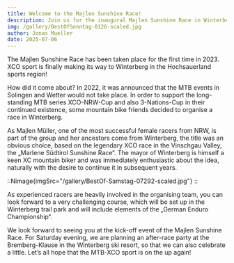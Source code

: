 ```yaml
---
title: Welcome to the Majlen Sunshine Race!
description: Join us for the inaugural Majlen Sunshine Race in Winterberg, celebrating the spirit of XCO mountain biking.
img: /gallery/BestOfSonntag-0126-scaled.jpg
author: Jonas Mueller
date: 2025-07-06
---
```


The Majlen Sunshine Race has been taken place for the first time in 2023. XCO sport is finally making its way to Winterberg in the Hochsauerland sports region!

How did it come about? In 2022, it was announced that the MTB events in Solingen and Wetter would not take place. In order to support the long-standing MTB series XCO-NRW-Cup and also 3-Nations-Cup in their continued existence, some mountain bike friends decided to organise a race in Winterberg.

As Majlen Müller, one of the most successful female racers from NRW, is part of the group and her ancestors come from Winterberg, the title was an obvious choice, based on the legendary XCO race in the Vinschgau Valley, the „Marlene Südtirol Sunshine Race“. The mayor of Winterberg is himself a keen XC mountain biker and was immediately enthusiastic about the idea, naturally with the desire to continue it in subsequent years.


::Nimage{imgSrc="/gallery/BestOf-Samstag-07292-scaled.jpg"}
::

As experienced racers are heavily involved in the organising team, you can look forward to a very challenging course, which will be set up in the Winterberg trail park and will include elements of the „German Enduro Championship“.

We look forward to seeing you at the kick-off event of the Majlen Sunshine Race. For Saturday evening, we are planning an after-race party at the Bremberg-Klause in the Winterberg ski resort, so that we can also celebrate a little. Let’s all hope that the MTB-XCO sport is on the up again!

